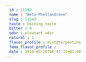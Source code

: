 ```yaml
---
  id : 11142
  name : "Beta-Phellandrene"
  slug : 11142
  taste : burning taste
  bitter : 0
  odor : pleasant odor
  natural : 1
  flavor_profile : mint@terpentine
  fema_flavor_profile : 
  date : 2019-03-26T08:47:11+01:00
---
```



